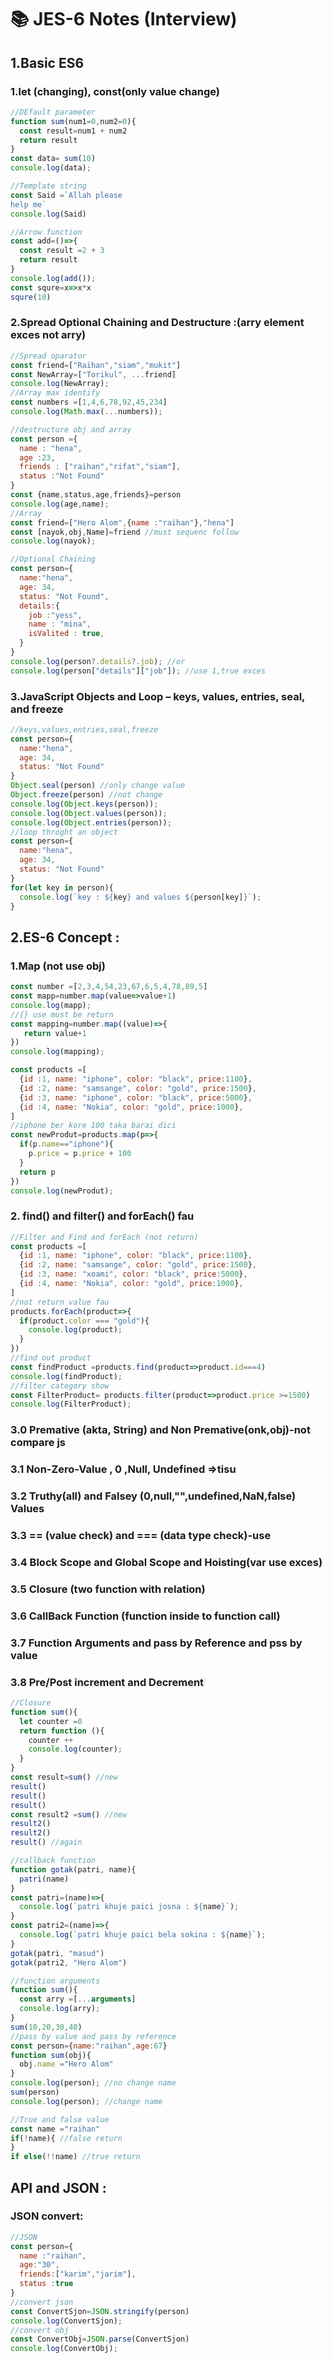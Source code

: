 # 📚 JES-6 Notes (Interview)

## 1.Basic ES6
### 1.let (changing), const(only value change)
```js
//DEfault parameter
function sum(num1=0,num2=0){
  const result=num1 + num2
  return result
}
const data= sum(10)
console.log(data);

//Template string
const Said =`Allah please
help me`
console.log(Said)

//Arrow function
const add=()=>{
  const result =2 + 3
  return result
}
console.log(add());
const squre=x=>x*x
squre(10)
```
### 2.Spread Optional Chaining and Destructure :(arry element exces not arry)
```js
//Spread oparator
const friend=["Raihan","siam","mukit"]
const NewArray=["Torikul", ...friend]
console.log(NewArray);
//Array max identify
const numbers =[1,4,6,78,92,45,234]
console.log(Math.max(...numbers));

//destructure obj and array
const person ={
  name : "hena",
  age :23,
  friends : ["raihan","rifat","siam"],
  status :"Not Found"
}
const {name,status,age,friends}=person
console.log(age,name);
//Array
const friend=["Hero Alom",{name :"raihan"},"hena"]
const [nayok,obj,Name]=friend //must sequenc follow
console.log(nayok);

//Optional Chaining
const person={
  name:"hena",
  age: 34,
  status: "Not Found",
  details:{
    job :"yess",
    name : "mina",
    isValited : true,
  }
}
console.log(person?.details?.job); //or
console.log(person["details"]["job"]); //use 1,true exces

```

### 3.JavaScript Objects and Loop – keys, values, entries, seal, and freeze
```js
//keys,values,entries,seal,freeze
const person={
  name:"hena",
  age: 34,
  status: "Not Found"
}
Object.seal(person) //only change value
Object.freeze(person) //not change
console.log(Object.keys(person));
console.log(Object.values(person));
console.log(Object.entries(person));
//loop throght an object
const person={
  name:"hena",
  age: 34,
  status: "Not Found"
}
for(let key in person){
  console.log(`key : ${key} and values ${person[key]}`);
}

```
## 2.ES-6 Concept :
### 1.Map (not use obj)
```js
const number =[2,3,4,54,23,67,6,5,4,78,89,5]
const mapp=number.map(value=>value+1)
console.log(mapp);
//{} use must be return 
const mapping=number.map((value)=>{
   return value+1
})
console.log(mapping);

const products =[
  {id :1, name: "iphone", color: "black", price:1100},
  {id :2, name: "samsange", color: "gold", price:1500},
  {id :3, name: "iphone", color: "black", price:5000},
  {id :4, name: "Nokia", color: "gold", price:1000},
]
//iphone ber kore 100 taka barai dici
const newProdut=products.map(p=>{
  if(p.name=="iphone"){
    p.price = p.price + 100
  }
  return p
})
console.log(newProdut);
```
### 2. find() and filter() and forEach() fau
```js
//Filter and Find and forEach (not return)
const products =[
  {id :1, name: "iphone", color: "black", price:1100},
  {id :2, name: "samsange", color: "gold", price:1500},
  {id :3, name: "xoami", color: "black", price:5000},
  {id :4, name: "Nokia", color: "gold", price:1000},
]
//not return value fau
products.forEach(product=>{
  if(product.color === "gold"){
    console.log(product);
  }
})
//find out product
const findProduct =products.find(product=>product.id===4)
console.log(findProduct);
//filter category show
const FilterProduct= products.filter(product=>product.price >=1500)
console.log(FilterProduct);

```
### 3.0 Premative (akta, String) and Non Premative(onk,obj)-not compare js
### 3.1 Non-Zero-Value , 0 ,Null, Undefined =>tisu
### 3.2 Truthy(all) and Falsey (0,null,"",undefined,NaN,false) Values
### 3.3 == (value check) and === (data type check)-use
### 3.4 Block Scope and Global Scope and Hoisting(var use exces)
### 3.5 Closure (two function with relation)
### 3.6 CallBack Function (function inside to function call)
### 3.7 Function Arguments and pass by Reference and pss by value
### 3.8 Pre/Post increment and Decrement
```js
//Closure
function sum(){
  let counter =0
  return function (){
    counter ++
    console.log(counter);
  }
}
const result=sum() //new
result()
result()
result()
const result2 =sum() //new
result2()
result2()
result() //again

//callback function
function gotak(patri, name){
  patri(name)
}
const patri=(name)=>{
  console.log(`patri khuje paici josna : ${name}`);
}
const patri2=(name)=>{
  console.log(`patri khuje paici bela sokina : ${name}`);
}
gotak(patri, "masud")
gotak(patri2, "Hero Alom")

//function arguments
function sum(){
  const arry =[...arguments]
  console.log(arry);
}
sum(10,20,30,40)
//pass by value and pass by reference
const person={name:"raihan",age:67}
function sum(obj){
  obj.name ="Hero Alom"
}
console.log(person); //no change name
sum(person)
console.log(person); //change name

//True and false value
const name ="raihan"
if(!name){ //false return
}
if else(!!name) //true return
```
## API and JSON :
### JSON convert:
```js
//JSON
const person={
  name :"raihan",
  age:"30",
  friends:["karim","jarim"],
  status :true
}
//convert json
const ConvertSjon=JSON.stringify(person)
console.log(ConvertSjon);
//convert obj
const ConvertObj=JSON.parse(ConvertSjon)
console.log(ConvertObj);
```


